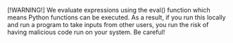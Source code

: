 [!WARNING!]
We evaluate expressions using the eval() function which means Python functions can be executed.
As a result, if you run this locally and run a program to take inputs from other users, you run the risk of having malicious code run on your system.
Be careful!